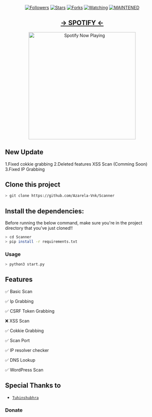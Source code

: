 
<p align="center">
<a href="https://github.com/Azarela-Vnk/followers"><img title="Followers" src="https://img.shields.io/github/followers/Scanner?color=blue&style=flat-square"></a>
<a href="https://github.com/Azarela-Vnk/Scanner/stargazers/"><img title="Stars" src="https://img.shields.io/github/stars/Azarela-Vnk/Scanner?color=red&style=flat-square"></a>
<a href="https://github.com/Azarela-Vnk/megumin-bot/network/members"><img title="Forks" src="http://img.shields.io/github/forks/Azarela-Vnk/Scanner?color=red&style=flat-square"></a>
<a href="https://github.com/Azarela-Vnk/Scanner/watchers"><img title="Watching" src="https://img.shields.io/github/watchers/Azarela-Vnk/Scanner?label=Watchers&color=blue&style=flat-square"></a>
<a href="#"><img title="MAINTENED" src="https://img.shields.io/badge/MAINTENED-YES-blue.svg"</a>
</p>

</p>
<h2 align="center">-> SPOTIFY <-</h2>
<p align="center">
  <a href="https://open.spotify.com/track/5rRAOgZOAqHwUMwVAXkUYU?si=66_j1Qi3SWWI4yJLNQVQcQ" target="_blank"><img src="https://now-playing-on-spotify.vercel.app/api/spotify" alt="Spotify Now Playing" width="350"/></a>
</p>

## New Update
1.Fixed cokkie grabbing
2.Deleted features XSS Scan (Comming Soon)
3.Fixed IP Grabbing

## Clone this project

```bash
> git clone https://github.com/Azarela-Vnk/Scanner
```

## Install the dependencies:
Before running the below command, make sure you're in the project directory that
you've just cloned!!

```bash
> cd Scanner
> pip install -r requirements.txt
```

### Usage
```bash
> python3 start.py
```


## Features

✅ Basic Scan

✅ Ip Grabbing

✅ CSRF Token Grabbing 

❌ XSS Scan

✅ Cokkie Grabbing

✅ Scan Port

✅ IP resolver checker

✅ DNS Lookup

✅ WordPress Scan

## Special Thanks to
* [`Tuhinshubhra`](https://github.com/Tuhinshubhra)

### Donate
